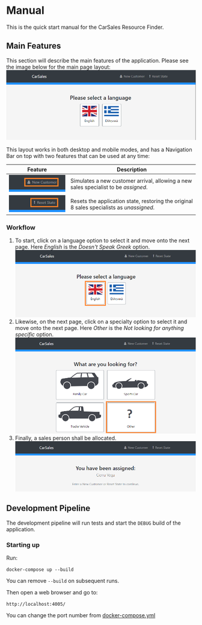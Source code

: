 # Manual

This is the quick start manual for the CarSales Resource Finder.

## Main Features

This section will describe the main features of the application. Please see the image below for the main page layout:
![page intro](https://github.com/jackula83/cs.code-challenge/blob/main/ManualAssets/intro.png?raw=true)

This layout works in both desktop and mobile modes, and has a Navigation Bar on top with two features that can be used at any time:

| Feature                                                                                                               | Description                                                                               |
| --------------------------------------------------------------------------------------------------------------------- | ----------------------------------------------------------------------------------------- |
| ![new customer](https://github.com/jackula83/cs.code-challenge/blob/main/ManualAssets/intro-newcustomer.png?raw=true) | Simulates a new customer arrival, allowing a new sales specialist to be _assigned_.       |
| ![reset state](https://github.com/jackula83/cs.code-challenge/blob/main/ManualAssets/intro-resetstate.png?raw=true)   | Resets the application state, restoring the original 8 sales specialists as _unassigned_. |

### Workflow

1. To start, click on a language option to select it and move onto the next page. Here _English_ is the _Doesn't Speak Greek_ option.
   ![language selection](https://github.com/jackula83/cs.code-challenge/blob/main/ManualAssets/intro-english.png?raw=true)
   <br />
2. Likewise, on the next page, click on a specialty option to select it and move onto the next page. Here _Other_ is the _Not looking for anything specific_ option.
   ![specialty selection](https://github.com/jackula83/cs.code-challenge/blob/main/ManualAssets/specialty.png?raw=true)
   <br />
3. Finally, a sales person shall be allocated.
   ![sales specialist allocation](https://github.com/jackula83/cs.code-challenge/blob/main/ManualAssets/final.png?raw=true)
   <br />

## Development Pipeline

The development pipeline will run tests and start the `DEBUG` build of the application.

### Starting up

Run:

```
docker-compose up --build
```

You can remove `--build` on subsequent runs.

Then open a web browser and go to:

```
http://localhost:4005/
```

You can change the port number from [docker-compose.yml](https://github.com/jackula83/cs.code-challenge/blob/main/docker-compose.yml)
